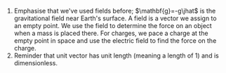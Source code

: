 
1. Emphasise that we've used fields before; $\mathbf{g}=-g\jhat$ is the gravitational field near Earth's surface. A field is a vector we assign to an empty point. We use the field to determine the force on an object when a mass is placed there. For charges, we pace a charge at the empty point in space and use the electric field to find the force on the charge.
1. Reminder that unit vector has unit length (meaning a length of 1) and is dimensionless.
